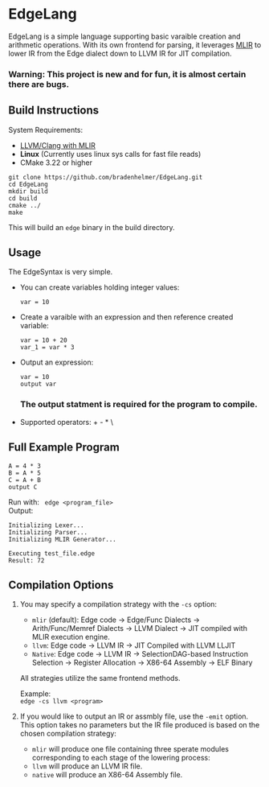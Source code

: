 # EdgeLang
EdgeLang is a simple language supporting basic varaible creation and arithmetic operations. With its own frontend for parsing, it leverages [MLIR](https://mlir.llvm.org/) to lower IR from the Edge dialect down to LLVM IR for JIT compilation. <br>
### Warning: This project is new and for fun, it is almost certain there are bugs.

## Build Instructions
System Requirements:
-  [LLVM/Clang with MLIR](https://github.com/llvm/llvm-project)
-  <strong>Linux</strong> (Currently uses linux sys calls for fast file reads)
-  CMake 3.22 or higher

```shell
git clone https://github.com/bradenhelmer/EdgeLang.git
cd EdgeLang
mkdir build
cd build
cmake ../
make
```
This will build an ```edge``` binary in the build directory.

## Usage
The EdgeSyntax is very simple.
- You can create variables holding integer values:
  ```
  var = 10
  ```
-  Create a varaible with an expression and then reference created variable:
    ```
    var = 10 + 20
    var_1 = var * 3
    ```
- Output an expression:
    ```
    var = 10
    output var
    ```
  ### The output statment is required for the program to compile.
- Supported operators: + - * \

## Full Example Program
```
A = 4 * 3
B = A * 5
C = A + B
output C
```
Run with:
``` edge <program_file>```<br>
Output:
```
Initializing Lexer...
Initializing Parser...
Initializing MLIR Generator...

Executing test_file.edge
Result: 72
```
## Compilation Options
1. You may specify a compilation strategy with the `-cs` option:
    - `mlir` (default): Edge code -> Edge/Func Dialects -> Arith/Func/Memref Dialects -> LLVM Dialect -> JIT compiled with MLIR execution engine.
    - `llvm`: Edge code -> LLVM IR -> JIT Compiled with LLVM LLJIT
    - `Native`: Edge code -> LLVM IR -> SelectionDAG-based Instruction Selection -> Register Allocation -> X86-64 Assembly -> ELF Binary

    All strategies utilize the same frontend methods.

    Example:<br>
    `edge -cs llvm <program>`
  
2. If you would like to output an IR or assmbly file, use the `-emit` option. This option takes no parameters but the IR file produced is based on the chosen compilation strategy:
    - `mlir` will produce one file containing three sperate modules corresponding to each stage of the lowering process:
    - `llvm` will produce an LLVM IR file.
    - `native` will produce an X86-64 Assembly file.
